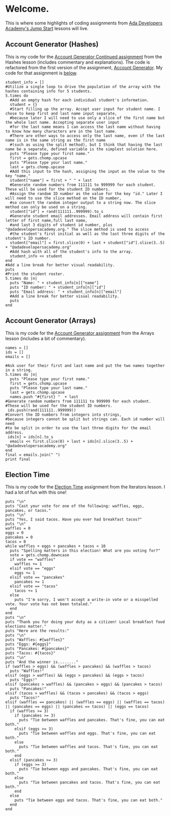 # Welcome.
This is where some highlights of coding assignments from [Ada Developers Academy's Jump Start](https://github.com/Ada-Developers-Academy/jump-start) lessons will live.

## Account Generator (Hashes)
This is my code for the [Account Generator Continued assignment](https://github.com/Ada-Developers-Academy/jump-start/blob/master/learning-to-code/hashes/assignments/account-generator-cont.md) from the Hashes lesson (includes commentary and explanations). The code is refactored from the first version of the assignment, [Account Generator](https://github.com/Ada-Developers-Academy/jump-start/blob/master/learning-to-code/arrays/assignments/account-generator.md). My code for that assignment is [below](https://github.com/evelynnkaplan/AdaJumpstart#account-generator-arrays).

```#Define empty array. This array will store all of the hashes with student info.
student_info = []
#Utilize a single loop to drive the population of the array with the hashes containing info for 5 students. 
5.times do
  #Add an empty hash for each individual student's information.
  student = {} 
  #Start filling up the array. Accept user input for student name. I chose to keep first and last name input separate, 
  #because later I will need to use only a slice of the first name but the whole last name. Accepting separate user input 
  #for the last name means I can access the last name without having to know how many characters are in the last name. 
  #There are other ways to access only the last name, even if the last name is in the same string as the first name 
  #(such as using the split method), but I think that having the last name be a separate, defined variable is the simplest solution here.
  puts "Please type your first name."
  first = gets.chomp.upcase
  puts "Please type your last name."
  last = gets.chomp.upcase
  #Add this input to the hash, assigning the input as the value to the key "name."
  student["name"] = first + " " + last 
  #Generate random numbers from 111111 to 999999 for each student. These will be used for the student ID numbers. 
  #Assign the random ID number as the value for the key "id." Later I will need to use the slice method on the ID number, 
  #so convert the random integer output to a string now. The slice method can only be used on a string.
  student["id"] = rand(111111..999999).to_s
  #Generate student email addresses. Email address will contain first letter of first name,full last name, 
  #and last 3 digits of student id number, plus "@adadevelopersacademy.org." The slice method is used to access 
  #the student's first initial as well as the last three digits of the student's ID number.
  student["email"] = first.slice(0) + last + student["id"].slice(3..5) + "@adadevelopersacademy.org"
  #Add hash with all of the student's info to the array.
  student_info << student 
end
#Add a line break for better visual readability.
puts 
#Print the student roster.
5.times do |n|
  puts "Name: " + student_info[n]["name"]
  puts "ID number: " + student_info[n]["id"]
  puts "Email address: " + student_info[n]["email"]
  #Add a line break for better visual readability.
  puts 
end
```

## Account Generator (Arrays)
This is my code for the [Account Generator assignment](https://github.com/Ada-Developers-Academy/jump-start/blob/master/learning-to-code/arrays/assignments/account-generator.md) from the Arrays lesson (includes a bit of commentary). 

```#Define arrays.
names = []
ids = []
emails = []

#Ask user for their first and last name and put the two names together in a string.
5.times do |n|
  puts "Please type your first name."
  first = gets.chomp.upcase
  puts "Please type your last name."
  last = gets.chomp.upcase
  names.push "#{first} "  + last
#Generate random numbers from 111111 to 999999 for each student. 
#These will be used for the student ID numbers. 
 ids.push(rand(111111..999999))
#Convert the ID numbers from integers into strings, 
#because integers cannot be split but strings can. Each id number will need 
#to be split in order to use the last three digits for the email address.
 ids[n] = ids[n].to_s 
  emails << first.slice(0) + last + ids[n].slice(3..5) + "@adadevelopersacademy.org"
end
final = emails.join(" ")
print final
``` 

## Election Time
This is my code for the [Election Time](https://github.com/Ada-Developers-Academy/jump-start/blob/master/learning-to-code/iterators/assignments/election.md) assignment from the Iterators lesson. I had a lot of fun with this one!

```puts "It's the first Tuesday in November, so you know what that means. Election time! But because Evelynn already is in charge of this domain, you're voting on breakfast foods. There's no wrong answer, but there can (hopefully) only be one winner."
puts "\n"
puts "Cast your vote for one of the following: waffles, eggs, pancakes, or tacos."
puts "\n"
puts "Yes, I said tacos. Have you ever had breakfast tacos?"
puts "\n"
waffles = 0
eggs = 0
pancakes = 0
tacos = 0
while waffles + eggs + pancakes + tacos < 10
  puts "Spelling matters in this election! What are you voting for?"
  vote = gets.chomp.downcase 
  if vote == "waffles"
    waffles += 1
  elsif vote == "eggs"
    eggs += 1
  elsif vote == "pancakes"
    pancakes += 1
  elsif vote == "tacos"
    tacos += 1
  else
    puts "I'm sorry, I won't accept a write-in vote or a misspelled vote. Your vote has not been totaled."
  end
end
puts "\n"
puts "Thank you for doing your duty as a citizen! Local breakfast food elections matter." 
puts "Here are the results:"
puts "\n"
puts "Waffles: #{waffles}"
puts "Eggs: #{eggs}"
puts "Pancakes: #{pancakes}"
puts "Tacos: #{tacos}"
puts "\n"
puts "And the winner is........"
if (waffles > eggs) && (waffles > pancakes) && (waffles > tacos)
  puts "Waffles!"
elsif (eggs > waffles) && (eggs > pancakes) && (eggs > tacos)
  puts "Eggs!"
elsif (pancakes > waffles) && (pancakes > eggs) && (pancakes > tacos)
  puts "Pancakes!"
elsif (tacos > waffles) && (tacos > pancakes) && (tacos > eggs)
  puts "Tacos!"
elsif (waffles == pancakes) || (waffles == eggs) || (waffles == tacos) || (pancakes == eggs) || (pancakes == tacos) || (eggs == tacos)
  if (waffles >= 3)
    if (pancakes >= 3)
      puts "Tie between waffles and pancakes. That's fine, you can eat both."
    elsif (eggs >= 3)
      puts "Tie between waffles and eggs. That's fine, you can eat both."
    else
      puts "Tie between waffles and tacos. That's fine, you can eat both."
    end
  elsif (pancakes >= 3)
    if (eggs >= 3)
      puts "Tie between eggs and pancakes. That's fine, you can eat both."
    else 
      puts "Tie between pancakes and tacos. That's fine, you can eat both."
    end
  else 
    puts "Tie between eggs and tacos. That's fine, you can eat both."
  end
end
```

